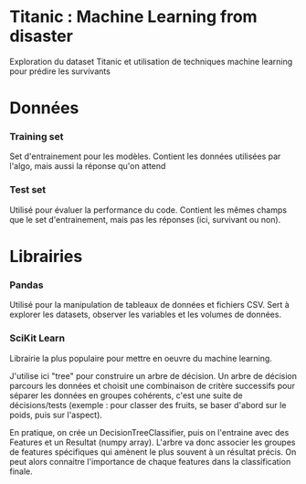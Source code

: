 # Titanic : Machine Learning from disaster

Exploration du dataset Titanic et utilisation de techniques machine learning pour prédire les survivants

# Données

### Training set 
Set d'entrainement pour les modèles.
Contient les données utilisées par l'algo, mais aussi la réponse qu'on attend

### Test set
Utilisé pour évaluer la performance du code.
Contient les mêmes champs que le set d'entrainement, mais pas les réponses (ici, survivant ou non).

# Librairies

### Pandas
Utilisé pour la manipulation de tableaux de données et fichiers CSV.
Sert à explorer les datasets, observer les variables et les volumes de données.

### SciKit Learn
Librairie la plus populaire pour mettre en oeuvre du machine learning.

J'utilise ici "tree" pour construire un arbre de décision. Un arbre de décision parcours les données et choisit une combinaison de critère successifs pour séparer les données en groupes cohérents, c'est une suite de décisions/tests (exemple : pour classer des fruits, se baser d'abord sur le poids, puis sur l'aspect). 

En pratique, on crée un DecisionTreeClassifier, puis on l'entraine avec des Features et un Resultat (numpy array). L'arbre va donc associer les groupes de features spécifiques qui amènent le plus souvent à un résultat précis. On peut alors connaitre l'importance de chaque features dans la classification finale.

